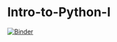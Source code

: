 # Intro-to-Python-I
[![Binder](https://mybinder.org/badge_logo.svg)](https://mybinder.org/v2/gh/cwilson-cra/Intro-to-Python-I/master)
